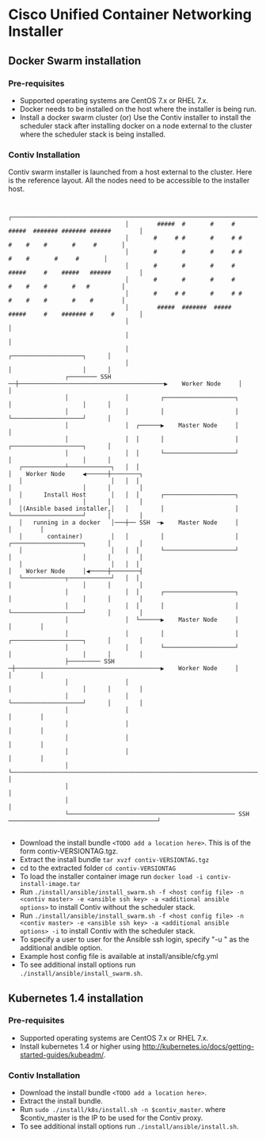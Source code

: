 # Cisco Unified Container Networking Installer

## Docker Swarm installation

### Pre-requisites
* Supported operating systems are CentOS 7.x or RHEL 7.x.
* Docker needs to be installed on the host where the installer is being run.
* Install a docker swarm cluster (or)
  Use the Contiv installer to install the scheduler stack after installing docker
  on a node external to the cluster where the scheduler stack is being installed.

### Contiv Installation

Contiv swarm installer is launched from a host external to the cluster.
Here is the reference layout. All the nodes need to be accessible to the installer host.
```

                                 ┌─────────────────────────────────────────────────────────────────────┐         
                                 │        #####  #       #     #  #####  ####### ####### ######        │         
                                 │       #     # #       #     # #     #    #    #       #     #       │         
                                 │       #       #       #     # #          #    #       #     #       │         
                                 │       #       #       #     #  #####     #    #####   ######        │         
                                 │       #       #       #     #       #    #    #       #   #         │         
                                 │       #     # #       #     # #     #    #    #       #    #        │         
                                 │        #####  #######  #####   #####     #    ####### #     #       │         
                                 │                                                                     │         
                                 │                                                                     │         
                                 │                                         ┌────────────────────┐      │         
                                 │                                         │                    │      │         
                ┌──────── SSH  ──┼─────────────────────────────────────────▶    Worker Node     │      │         
                │                │         ┌────────────────────┐          │                    │      │         
                │                │         │                    │          └────────────────────┘      │         
                │                │  ┌──────▶    Master Node     │                                      │         
                │                │  │      │                    │          ┌────────────────────┐      │         
                │                │  │      └────────────────────┘          │                    │      │         
   ┌────────────┴────────────┐   │  │                                      │    Worker Node     ◀──────┼────────┐
   │                         │   │  │                                      │                    │      │        │
   │      Install Host       │   │  │      ┌────────────────────┐          │                    │      │        │
   │(Ansible based installer,│   │         │                    │          └────────────────────┘      │        │
   │   running in a docker   │───┼── SSH  ─▶    Master Node     │                                      │        │
   │       container)        │   │         │                    │          ┌────────────────────┐      │        │
   │                         │   │  │      └────────────────────┘          │                    │      │        │
   │                         │   │  │                                      │    Worker Node     │◀─────┼────────┤
   └────────────┬────────────┘   │  │                                      │                    │      │        │
                │                │  │      ┌────────────────────┐          │                    │      │        │
                │                │  │      │                    │          └────────────────────┘      │        │
                │                │  └──────▶    Master Node     │                                      │        │
                │                │         │                    │          ┌────────────────────┐      │        │
                │                │         └────────────────────┘          │                    │      │        │
                ├───────── SSH  ─┼─────────────────────────────────────────▶    Worker Node     │      │        │
                │                │                                         │                    │      │        │
                │                │                                         └────────────────────┘      │        │
                │                │                                                                     │        │
                │                │                                                                     │        │
                │                │                                                                     │        │
                │                │                                                                     │        │
                │                └─────────────────────────────────────────────────────────────────────┘        │
                │                                                                                               │
                │                                                                                               │
                └─────────────────────────────────────────────── SSH  ──────────────────────────────────────────┘
                                                                                                                 

```
* Download the install bundle `<TODO add a location here>`. This is of the form contiv-VERSIONTAG.tgz.
* Extract the install bundle `tar xvzf contiv-VERSIONTAG.tgz`  
* cd to the extracted folder `cd contiv-VERSIONTAG`
* To load the installer container image run `docker load -i contiv-install-image.tar`
* Run `./install/ansible/install_swarm.sh -f <host config file> -n <contiv master> -e <ansible ssh key> -a <additional ansible options>` to install Contiv without the scheduler stack.
* Run `./install/ansible/install_swarm.sh -f <host config file> -n <contiv master> -e <ansible ssh key> -a <additional ansible options> -i` to install Contiv with the scheduler stack.
* To specify a user to user for the Ansible ssh login, specify "-u <username>" as the additional andible option.
* Example host config file is available at install/ansible/cfg.yml
* To see additional install options run `./install/ansible/install_swarm.sh`.

## Kubernetes 1.4 installation

### Pre-requisites

* Supported operating systems are CentOS 7.x or RHEL 7.x.
* Install kubernetes 1.4 or higher using http://kubernetes.io/docs/getting-started-guides/kubeadm/.

### Contiv Installation

* Download the install bundle  `<TODO add a location here>`.
* Extract the install bundle.
* Run `sudo ./install/k8s/install.sh -n $contiv_master`.
  where $contiv_master is the IP to be used for the Contiv proxy.
* To see additional install options run `./install/ansible/install.sh`.
